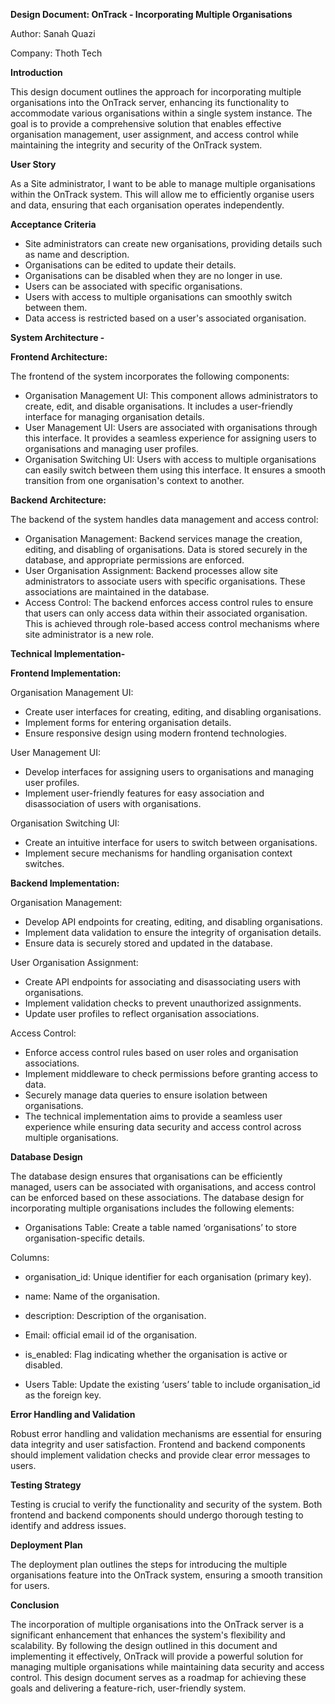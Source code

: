 **Design Document: OnTrack - Incorporating Multiple Organisations**

Author: Sanah Quazi

Company: Thoth Tech

**Introduction**

This design document outlines the approach for incorporating multiple organisations into the OnTrack
server, enhancing its functionality to accommodate various organisations within a single system
instance. The goal is to provide a comprehensive solution that enables effective organisation
management, user assignment, and access control while maintaining the integrity and security of the
OnTrack system.

**User Story**

As a Site administrator, I want to be able to manage multiple organisations within the OnTrack
system. This will allow me to efficiently organise users and data, ensuring that each organisation
operates independently.

**Acceptance Criteria**

- Site administrators can create new organisations, providing details such as name and description.
- Organisations can be edited to update their details.
- Organisations can be disabled when they are no longer in use.
- Users can be associated with specific organisations.
- Users with access to multiple organisations can smoothly switch between them.
- Data access is restricted based on a user's associated organisation.

**System Architecture -**

**Frontend Architecture:**

The frontend of the system incorporates the following components:

- Organisation Management UI: This component allows administrators to create, edit, and disable
  organisations. It includes a user-friendly interface for managing organisation details.
- User Management UI: Users are associated with organisations through this interface. It provides a
  seamless experience for assigning users to organisations and managing user profiles.
- Organisation Switching UI: Users with access to multiple organisations can easily switch between
  them using this interface. It ensures a smooth transition from one organisation's context to
  another.

**Backend Architecture:**

The backend of the system handles data management and access control:

- Organisation Management: Backend services manage the creation, editing, and disabling of
  organisations. Data is stored securely in the database, and appropriate permissions are enforced.
- User Organisation Assignment: Backend processes allow site administrators to associate users with
  specific organisations. These associations are maintained in the database.
- Access Control: The backend enforces access control rules to ensure that users can only access
  data within their associated organisation. This is achieved through role-based access control
  mechanisms where site administrator is a new role.

**Technical Implementation-**

**Frontend Implementation:**

Organisation Management UI:

- Create user interfaces for creating, editing, and disabling organisations.
- Implement forms for entering organisation details.
- Ensure responsive design using modern frontend technologies.

User Management UI:

- Develop interfaces for assigning users to organisations and managing user profiles.
- Implement user-friendly features for easy association and disassociation of users with
  organisations.

Organisation Switching UI:

- Create an intuitive interface for users to switch between organisations.
- Implement secure mechanisms for handling organisation context switches.

**Backend Implementation:**

Organisation Management:

- Develop API endpoints for creating, editing, and disabling organisations.
- Implement data validation to ensure the integrity of organisation details.
- Ensure data is securely stored and updated in the database.

User Organisation Assignment:

- Create API endpoints for associating and disassociating users with organisations.
- Implement validation checks to prevent unauthorized assignments.
- Update user profiles to reflect organisation associations.

Access Control:

- Enforce access control rules based on user roles and organisation associations.
- Implement middleware to check permissions before granting access to data.
- Securely manage data queries to ensure isolation between organisations.
- The technical implementation aims to provide a seamless user experience while ensuring data
  security and access control across multiple organisations.

**Database Design**

The database design ensures that organisations can be efficiently managed, users can be associated
with organisations, and access control can be enforced based on these associations. The database
design for incorporating multiple organisations includes the following elements:

- Organisations Table: Create a table named ‘organisations’ to store organisation-specific details.

Columns:

- organisation_id: Unique identifier for each organisation (primary key).
- name: Name of the organisation.
- description: Description of the organisation.
- Email: official email id of the organisation.
- is_enabled: Flag indicating whether the organisation is active or disabled.

- Users Table: Update the existing ‘users’ table to include organisation_id as the foreign key.

**Error Handling and Validation**

Robust error handling and validation mechanisms are essential for ensuring data integrity and user
satisfaction. Frontend and backend components should implement validation checks and provide clear
error messages to users.

**Testing Strategy**

Testing is crucial to verify the functionality and security of the system. Both frontend and backend
components should undergo thorough testing to identify and address issues.

**Deployment Plan**

The deployment plan outlines the steps for introducing the multiple organisations feature into the
OnTrack system, ensuring a smooth transition for users.

**Conclusion**

The incorporation of multiple organisations into the OnTrack server is a significant enhancement
that enhances the system's flexibility and scalability. By following the design outlined in this
document and implementing it effectively, OnTrack will provide a powerful solution for managing
multiple organisations while maintaining data security and access control. This design document
serves as a roadmap for achieving these goals and delivering a feature-rich, user-friendly system.
